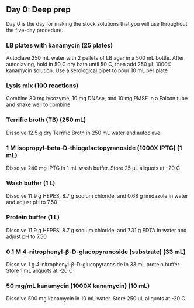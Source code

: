 ## Day 0: Deep prep

Day 0 is the day for making the stock solutions that you will use throughout the five-day procedure. 

### LB plates with kanamycin (25 plates)

Autoclave 250 mL water with 2 pellets of LB agar in a 500 mL bottle. After autoclaving, hold in 50 C dry bath until 50 C, then add 250 μL 1000X kanamycin solution. Use a serological pipet to pour 10 mL per plate

### Lysis mix (100 reactions)

Combine 80 mg lysozyme, 10 mg DNAse, and 10 mg PMSF in a Falcon tube and shake well to combine

### Terrific broth (TB) (250 mL)

Dissolve 12.5 g dry Terrific Broth in 250 mL water and autoclave

### 1 M isopropyl-beta-D-thiogalactopyranoside (1000X IPTG) (1 mL) 

Dissolve 240 mg IPTG in 1 mL wash buffer. Store 25 μL aliquots at –20 C

### Wash buffer (1 L)

Dissolve 11.9 g HEPES, 8.7 g sodium chloride, and 0.68 g imidazole in water and adjust pH to 7.50

### Protein buffer (1 L)

Dissolve 11.9 g HEPES, 8.7 g sodium chloride, and 7.31 g EDTA in water and adjust pH to 7.50

### 0.1 M 4-nitrophenyl-β-D-glucopyranoside (substrate) (33 mL)

Dissolve 1 g 4-nitrophenyl-β-D-glucopyranoside in 33 mL protein buffer. Store 1 mL aliquots at -20 C

### 50 mg/mL kanamycin (1000X kanamycin) (10 mL)

Dissolve 500 mg kanamycin in 10 mL water. Store 250 uL aliquots at -20 C. 
